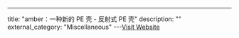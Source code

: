 ---
title: "amber：一种新的 PE 壳 - 反射式 PE 壳"
description: ""
external_category: "Miscellaneous"
---[Visit Website](https://github.com/EgeBalci/amber)

